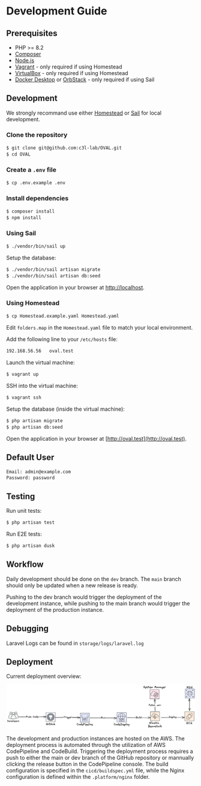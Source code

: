 # Development Guide

## Prerequisites

- PHP >= 8.2
- [Composer](https://getcomposer.org/)
- [Node.js](https://nodejs.org/en/)
- [Vagrant](https://www.vagrantup.com/) - only required if using Homestead
- [VirtualBox](https://www.virtualbox.org/) - only required if using Homestead
- [Docker Desktop](https://www.docker.com/products/docker-desktop) or [OrbStack](https://orbstack.dev) - only required if using Sail

## Development

We strongly recommand use either [Homestead](https://laravel.com/docs/10.x/homestead) or [Sail](https://laravel.com/docs/10.x/sail) for local development.

### Clone the repository

```bash
$ git clone git@github.com:c3l-lab/OVAL.git
$ cd OVAL
```

### Create a `.env` file

```bash
$ cp .env.example .env
```

### Install dependencies

```bash
$ composer install
$ npm install
```

### Using Sail

```bash
$ ./vendor/bin/sail up
```

Setup the database:

```bash
$ ./vendor/bin/sail artisan migrate
$ ./vendor/bin/sail artisan db:seed
```

Open the application in your browser at [http://localhost](http://localhost).

### Using Homestead

```bash
$ cp Homestead.example.yaml Homestead.yaml
```

Edit `folders.map` in the `Homestead.yaml` file to match your local environment.

Add the following line to your `/etc/hosts` file:

```bash
192.168.56.56   oval.test
```

Launch the virtual machine:

```bash
$ vagrant up
```

SSH into the virtual machine:

```bash
$ vagrant ssh
```

Setup the database (inside the virtual machine):

```bash
$ php artisan migrate
$ php artisan db:seed
```

Open the application in your browser at [http://oval.test](http://oval.test).

## Default User

```
Email: admin@example.com
Password: password
```

## Testing

Run unit tests:

```bash
$ php artisan test
```

Run E2E tests:

```bash
$ php artisan dusk
```

## Workflow

Daily development should be done on the `dev` branch. The `main` branch should only be updated when a new release is ready.

Pushing to the dev branch would trigger the deployment of the development instance, while pushing to the main branch would trigger the deployment of the production instance.

## Debugging

Laravel Logs can be found in `storage/logs/laravel.log`

## Deployment

Current deployment overview:

![Deployment overview](images/deployment.png)

The development and production instances are hosted on the AWS. The deployment process is automated through the utilization of AWS CodePipeline and CodeBuild. Triggering the deployment process requires a push to either the main or dev branch of the GitHub repository or mannually clicking the release button in the CodePipeline console. The build configuration is specified in the `cicd/buildspec.yml` file, while the Nginx configuration is defined within the `.platform/nginx` folder.

